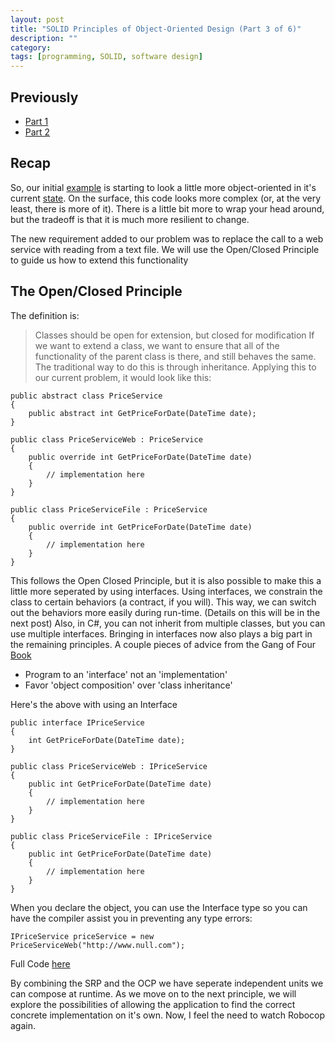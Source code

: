 ```yaml
---
layout: post
title: "SOLID Principles of Object-Oriented Design (Part 3 of 6)"
description: ""
category: 
tags: [programming, SOLID, software design]
---
```

Previously
----------
* [Part 1](http://autoincomplete.com/2013/05/23/SOLID-Intro-1-of-6/)
* [Part 2](http://autoincomplete.com/2013/05/29/SOLID-SRP-2-of-6/)

Recap
-----
So, our initial [example](http://github.com/tcshao/SOLID-RefactoringExample/blob/master/src/Initial/Program.cs) is starting to look a little more object-oriented in it's current [state](http://github.com/tcshao/SOLID-RefactoringExample/blob/master/src/SRP/Program.cs). On the surface, this code looks more complex (or, at the very least, there is more of it).  There is a little bit more to wrap your head around, but the tradeoff is that it is much more resilient to change.

The new requirement added to our problem was to replace the call to a web service with reading from a text file.  We will use the Open/Closed Principle to guide us how to extend this functionality

The Open/Closed Principle
-----
The definition is:
> Classes should be open for extension, but closed for modification
If we want to extend a class, we want to ensure that all of the functionality of the parent class is there, and still behaves the same.  The traditional way to do this is through inheritance.  Applying this to our current problem, it would look like this:

    public abstract class PriceService
    {
        public abstract int GetPriceForDate(DateTime date);
    }

    public class PriceServiceWeb : PriceService
    {
    	public override int GetPriceForDate(DateTime date)
    	{
    		// implementation here
    	}
    }

    public class PriceServiceFile : PriceService
    {
    	public override int GetPriceForDate(DateTime date)
    	{
    		// implementation here
    	}
    }

This follows the Open Closed Principle, but it is also possible to make this a little more seperated by using interfaces.  Using interfaces, we constrain the class to certain behaviors (a contract, if you will).  This way, we can switch out the behaviors more easily during run-time. (Details on this will be in the next post)  Also, in C#, you can not inherit from multiple classes, but you can use multiple interfaces.  Bringing in interfaces now also plays a big part in the remaining principles.  A couple pieces of advice from the Gang of Four [Book](http://en.wikipedia.org/wiki/Design_Patterns)

* Program to an 'interface' not an 'implementation'
* Favor 'object composition' over 'class inheritance'

Here's the above with using an Interface

    public interface IPriceService
    {
        int GetPriceForDate(DateTime date);
    }

	public class PriceServiceWeb : IPriceService
	{
		public int GetPriceForDate(DateTime date)
		{
			// implementation here
		}
	}

	public class PriceServiceFile : IPriceService
	{
		public int GetPriceForDate(DateTime date)
		{
			// implementation here
		}
	}

When you declare the object, you can use the Interface type so you can have the compiler assist you in preventing any type errors:

	IPriceService priceService = new PriceServiceWeb("http://www.null.com");

Full Code [here](https://github.com/tcshao/SOLID-RefactoringExample/blob/master/src/OCP/Program.cs)

By combining the SRP and the OCP we have seperate independent units we can compose at runtime.  As we move on to the next principle, we will explore the possibilities of allowing the application to find the correct concrete implementation on it's own.  Now, I feel the need to watch Robocop again.